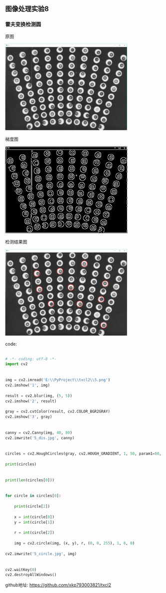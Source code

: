 ## 图像处理实验8

### 霍夫变换检测圆

原图

![原图](5.png)

梯度图

![原图](5_dis.jpg)

检测结果图

![原图](5_circle.jpg)


code:
```python

# -*- coding: utf-8 -*-
import cv2


img = cv2.imread('E:\\PyProject\\txcl2\\5.png')
cv2.imshow('1', img)

result = cv2.blur(img, (5, 5))
cv2.imshow('2', result)

gray = cv2.cvtColor(result, cv2.COLOR_BGR2GRAY)
cv2.imshow('3', gray)


canny = cv2.Canny(img, 40, 80)
cv2.imwrite('5_dis.jpg', canny)


circles = cv2.HoughCircles(gray, cv2.HOUGH_GRADIENT, 1, 50, param1=80, param2=30, minRadius=10, maxRadius=20)

print(circles)


print(len(circles[0]))


for circle in circles[0]:

    print(circle[2])

    x = int(circle[0])
    y = int(circle[1])

    r = int(circle[2])

    img = cv2.circle(img, (x, y), r, (0, 0, 255), 1, 8, 0)

cv2.imwrite('5_circle.jpg', img)


cv2.waitKey(0)
cv2.destroyAllWindows()

```
github地址:
https://github.com/xkp793003821/txcl2